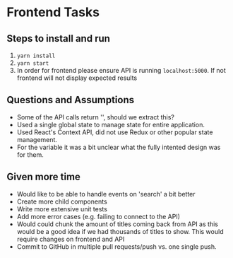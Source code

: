 # Frontend Tasks

## Steps to install and run
1. `yarn install` 
2. `yarn start`
3. In order for frontend please ensure API is running `localhost:5000`. If not frontend will not display expected results

## Questions and Assumptions
- Some of the API calls return '<img src='' onerror='alert(7)'/>', should we extract this?
- Used a single global state to manage state for entire application.
- Used React's Context API, did not use Redux or other popular state management.
- For the variable it was a bit unclear what the fully intented design was for them.

## Given more time
- Would like to be able to handle events on 'search' a bit better 
- Create more child components
- Write more extensive unit tests
- Add more error cases (e.g. failing to connect to the API)
- Would could chunk the amount of titles coming back from API as this would be a good idea if we had thousands of titles to show. This would require changes on frontend and API
- Commit to GitHub in multiple pull requests/push vs. one single push.